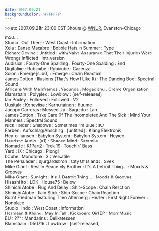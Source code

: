 ```yaml
---
date: 2007.09.21
backgroundColor: '#FFFFFF'
---
```


\>>etc 2007.09.21fr 23:00 CST 3hours @ [WNUR](http://www.wnur.org/), Evanston-Chicago


m50...  
Studio : Out There : West Coast : Information  
Xela : Danse Macabre : Bobble Hats In Summer : Type  
Richard Devine : Untitled : with/Naive Assurance That Their Injuries Were Wrongs Inflicted : Intr\_version  
Audision : Fourty-One Spalding : Fourty-One Spalding : &nd  
Digitaline : Rubicube : Rubicube : Cadenza  
Scion : Emerge\[sub0\] : Emerge : Chain Reaction  
James Cotton : Illusions (That's How I Like It) : The Dancing Box : Spectral Sound  
Africans With Mainframes : Yaounde : Mogadishu : Crème Organization  
Blamstrain : Polyplex : Lowblow : \[self-released\]  
Ian Pooley : Followed : Followed : V2  
Uusitalo : Konevitsa : Karhunainen : Huume  
Jacopo Carreras : Messed Up : Sagredo : Lan  
James Cotton : Take Care Of The Incompleted And The Sick : Mind Your Manners : Spectral Sound  
Nick Holder : Shadows : Sometimes I'm Blue : !K7  
Farben : Aufschlag/Abschlag : \[untitled\] : Klang Elektronik  
Hey-o-hansen : Babylon System : Babylon System : Heyrec  
Heuristic Audio : \[a1\] : Shaded Mind : Satamile  
Nomadic : K1Part2 : Trek 19 : Touchin' Bass  
Yard : IX : Chicago : Plong!  
I:Cube : Monotone : 3 : Versatile  
The Persuader : Djurgårdsbron : City Of Islands : Svek  
Mike Grant : Rest In Peace My Brother : It's A Detroit Thing... : Moods & Grooves  
Mike Grant : Sunlight : It's A Detroit Thing... : Moods & Grooves  
Hisashi Ito : LDK : House75 : Below  
Shinichi Atobe : Plug And Delay : Ship-Scope : Chain Reaction  
Shinichi Atobe : Rain Stick : Ship-Scope : Chain Reaction  
Burnt Friedman featuring Theo Altenberg : Healer : First Night Forever : Nonplace  
Studio : Indo : West Coast : Information  
Hermann & Kleine : May In Fall : Kickboard Girl EP : Morr Music  
EU : ??? : Mandarins : Delikatessen  
Blamstrain : 050716 : Lowblow : \[self-released\]